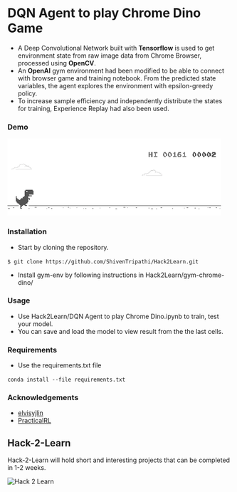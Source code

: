 # DQN Agent to play Chrome Dino Game

- A Deep Convolutional Network built with **Tensorflow** is used to get environment state from raw image data from Chrome Browser, processed using **OpenCV**. 
- An **OpenAI** gym environment had been modified to be able to connect with browser game and training notebook. From the predicted state variables, the agent explores the environment with epsilon-greedy policy. 
- To increase sample efficiency and independently distribute the states for training, Experience Replay had also been used.

### Demo
![Agent Playing](Testing.gif)
### Installation
- Start by cloning the repository.

`$ git clone https://github.com/ShivenTripathi/Hack2Learn.git`

- Install gym-env by following instructions in Hack2Learn/gym-chrome-dino/

### Usage
- Use Hack2Learn/DQN Agent to play Chrome Dino.ipynb to train, test your model. 
- You can save and load the model to view result from the the last cells.

### Requirements
- Use the requirements.txt file

`conda install --file requirements.txt`

### Acknowledgements
- [elvisyjlin](https://github.com/elvisyjlin/gym-chrome-dino.git)
- [PracticalRL](https://github.com/shenweichen/Coursera/tree/master/Specialization_Advanced_Machine_Learning_Higher_School_of_Economics/Course4_Practical%20Reinforcement%20Learning)

## Hack-2-Learn

Hack-2-Learn will hold short and interesting projects that can be completed in 1-2 weeks.

![Hack 2 Learn](https://github.com/ERA-IITK/Hack2Learn/blob/master/hack2learn.png) 

 